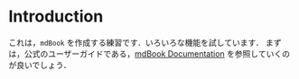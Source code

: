 # Introduction

これは，`mdBook` を作成する練習です．いろいろな機能を試しています．
まずは，公式のユーザーガイドである，[mdBook Documentation](https://rust-lang.github.io/mdBook/)
を参照していくのが良いでしょう．


